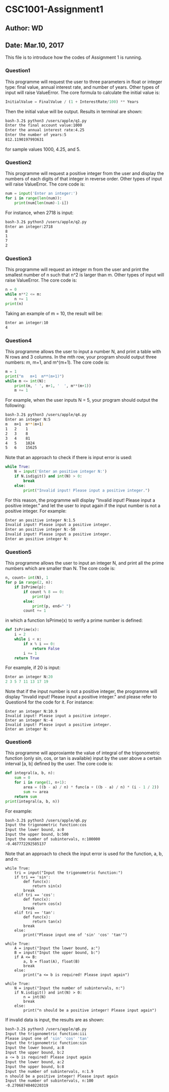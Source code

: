 # CSC1001-Assignment1
## Author: WD
## Date: Mar.10, 2017
This file is to introduce how the codes of Assignment 1 is running.
### Question1
This programme will request the user to three parameters in float or integer type: final value, annual interest rate, and number of years. Other types of input will raise ValueError. The core formula to calculate the initial value is:
```Python
InitialValue = FinalValue / (1 + InterestRate/100) ** Years
```
Then the initial value will be output. Results in terminal are shown:
```bash
bash-3.2$ python3 /users/apple/q1.py
Enter the final account value:1000
Enter the annual interest rate:4.25
Enter the number of years:5
812.1190197993631
```
for sample values 1000, 4.25, and 5.

### Question2
This programme will request a positive integer from the user and display the numbers of each digits of that integer in reverse order. Other types of input will raise ValueError. The core code is:
```Python
num = input('Enter an integer:')
for i in range(len(num)):
    print(num[len(num)-1-i])
```
For instance, when 2718 is input:
```bash
bash-3.2$ python3 /users/apple/q2.py
Enter an integer:2718
8
1
7
2
```

### Question3
This programme will request an integer m from the user and print the smallest number of n such that n^2 is larger than m. Other types of input will raise ValueError. The core code is:
```Python
n = 0
while n**2 <= m:
    n += 1
print(n)
```
Taking an example of m = 10, the result will be:
```bash
Enter an integer:10
4
```

### Question4
This programme allows the user to input a number N, and print a table with N rows and 3 columns. In the mth row, your program should output three numbers: m, m+1, and m^(m+1). The core code is:
```Python
m = 1
print("m   m+1  m**(m+1)")
while m <= int(N):
    print(m, ' ', m+1, '  ', m**(m+1)) 
    m += 1
```
For example, when the user inputs N = 5, your program should output the following:
```bash
bash-3.2$ python3 /users/apple/q4.py
Enter an integer N:5
m   m+1  m**(m+1)
1   2    1
2   3    8
3   4    81
4   5    1024
5   6    15625
```
Note that an approach to check if there is input error is used:
```Python
while True:
    N = input('Enter an positive integer N:')
    if N.isdigit() and int(N) > 0:
        break
    else:
        print("Invalid input! Please input a positive integer.")
```
For this reason, the programme will display "Invalid input! Please input a positive integer." and let the user to input again if the input number is not a positive integer. For example:
```bash
Enter an positive integer N:1.5
Invalid input! Please input a positive integer.
Enter an positive integer N:-50
Invalid input! Please input a positive integer.
Enter an positive integer N:
```

### Question5
This programme allows the user to input an integer N, and print all the prime numbers which are smaller than N. The core code is:
```Python
n, count= int(N), 1
for p in range(2, n):
    if IsPrime(p):
        if count % 8 == 0:
            print(p)
        else:
            print(p, end=" ")
        count += 1
```
in which a function IsPrime(x) to verify a prime number is defined:
```Python
def IsPrime(x):
    i = 2
    while i < x:
        if x % i == 0:
            return False
        i += 1
    return True
```
For example, if 20 is input:
```Python
Enter an integer N:20
2 3 5 7 11 13 17 19
```
Note that if the input number is not a positive integer, the programme will display "Invalid input! Please input a positive integer." and please refer to Question4 for the code for it. For instance:
```
Enter an integer N:10.9
Invalid input! Please input a positive integer.
Enter an integer N:-4
Invalid input! Please input a positive integer.
Enter an integer N:
```

### Question6
This programme will approxiamte the value of integral of the trigonometric function (only sin, cos, or tan is available) input by the user above a certain interval [a, b] defined by the user. The core code is:
```Python
def integral(a, b, n):
    sum = 0
    for i in range(1, n+1):
        area = ((b - a) / n) * func(a + ((b - a) / n) * (i - 1 / 2))
        sum += area
    return sum
print(integral(a, b, n))
```
For example:
```bash
bash-3.2$ python3 /users/apple/q6.py
Input the trigonometric function:cos
Input the lower bound, a:0
Input the upper bound, b:500
Input the number of subintervals, n:100000
-0.467772292585137
```
Note that an approach to check the input error is used for the function, a, b, and n:
```
while True:
    tri = input("Input the trigonometric function:")
    if tri == 'sin':
        def func(x):
            return sin(x)
        break
    elif tri == 'cos':
        def func(x):
            return cos(x)
        break
    elif tri == 'tan':
        def func(x):
            return tan(x)
        break
    else:
        print("Please input one of 'sin' 'cos' 'tan'")

while True:
    A = input("Input the lower bound, a:")
    B = input("Input the upper bound, b:")
    if A <= B:
        a, b = float(A), float(B)
        break
    else:
        print("a <= b is required! Please input again")

while True:
    N = input("Input the number of subintervals, n:")
    if N.isdigit() and int(N) > 0:
        n = int(N)
        break
    else:
        print("n should be a positive integer! Please input again")
```
If invalid data is input, the results are as shown:
```bash
bash-3.2$ python3 /users/apple/q6.py
Input the trigonometric function:iii
Please input one of 'sin' 'cos' 'tan'
Input the trigonometric function:sin
Input the lower bound, a:8
Input the upper bound, b:2
a <= b is required! Please input again
Input the lower bound, a:2
Input the upper bound, b:8
Input the number of subintervals, n:1.9
n should be a positive integer! Please input again
Input the number of subintervals, n:100
-0.2706874040220319
```
